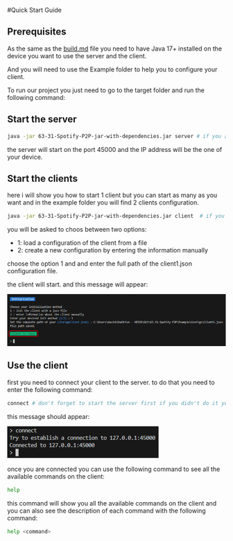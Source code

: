 #Quick Start Guide

## Prerequisites

As the same as the [build.md](Build.md) file you need to have Java 17+ installed on the device you want to use the server and the client.

And you will need to use the Example folder to help you to configure your client.

To run our project you just need to go to the target folder and run the following command:

## Start the server

```bash
java -jar 63-31-Spotify-P2P-jar-with-dependencies.jar server # if you are in the target folder or if you are in the same folder of your .jar 
```

the server will start on the port 45000 and the IP address will be the one of your device.

## Start the clients

here i will show you how to start 1 client but you can start as many as you want and in the example folder you will find 2 clients configuration.

```bash
java -jar 63-31-Spotify-P2P-jar-with-dependencies.jar client  # if you are in the target folder or if you are in the same folder of your .jar 
```

you will be asked to choos between two options:

- 1: load a configuration of the client from a file
- 2: create a new configuration by entering the information manually

choose the option 1 and and enter the full path of the client1.json configuration file.

the client will start. and this message will appear:

![init complete](../images/init_complete_quickstart.png)

## Use the client

first you need to connect your client to the server. to do that you need to enter the following command:

```bash
connect # don't forget to start the server first if you didn't do it yet
```

this message should appear:

![connect complete](../images/connect_complete_quickstart.png)


once you are connected you can use the following command to see all the available commands on the client:

```bash
help
```

this command will show you all the available commands on the client and you can also see the description of each command with the following command:

```bash
help <command>
```
